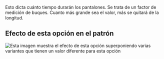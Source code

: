 Esto dicta cuánto tiempo durarán los pantalones. Se trata de un factor de medición de buques. Cuanto más grande sea el valor, más se quitará de la longitud.

## Efecto de esta opción en el patrón

![Esta imagen muestra el efecto de esta opción superponiendo varias variantes que tienen un valor diferente para esta opción](waralee_legshortening_sample.svg "Efecto de esta opción en el patrón")
